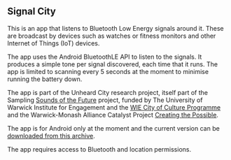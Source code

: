 ## Signal City
  
This is an app that listens to Bluetooth Low Energy signals around it. These are broadcast by devices such as watches or fitness monitors and other Internet of Things (IoT) devices.

The app uses the Android BluetoothLE API to listen to the signals. It produces a simple tone per signal discovered, each time that it runs. The app is limited to scanning every 5 seconds at the moment to minimise running the battery down.

The app is part of the Unheard City research project, itself part of the
Sampling [Sounds of the Future](https://warwick.ac.uk/fac/cross_fac/cim/research/sampling-sounds-of-the-future) project, funded by The University of Warwick Institute for Engagement and the [WIE City of Culture Programme](https://warwick.ac.uk/about/cityofculture/get-involved/programme/) and the Warwick-Monash Alliance Catalyst Project [Creating the Possible](https://warwick.ac.uk/fac/cross_fac/cim/research/creating-the-possible/).

The app is for Android only at the moment and the current version can be [downloaded from this archive](signalCityapp-debug.apk).

The app requires access to Bluetooth and location permissions. 

